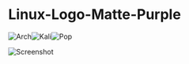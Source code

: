 # Linux-Logo-Matte-Purple
![Arch](https://github.com/chris1111/Linux-Logo-Matte-Purple/assets/6248794/35602fc8-bd89-4710-9981-24d5978faff4)![Kali](https://github.com/chris1111/Linux-Logo-Matte-Purple/assets/6248794/64d75087-c75e-4d7e-badd-3120b0ce50c4)![Pop](https://github.com/chris1111/Linux-Logo-Matte-Purple/assets/6248794/970be014-6a24-424d-9ee1-3269b3640a2b)




![Screenshot](https://github.com/chris1111/Linux-Logo-Matte-Purple/assets/6248794/695d23d5-855c-434c-9ab8-e7182190384b)
